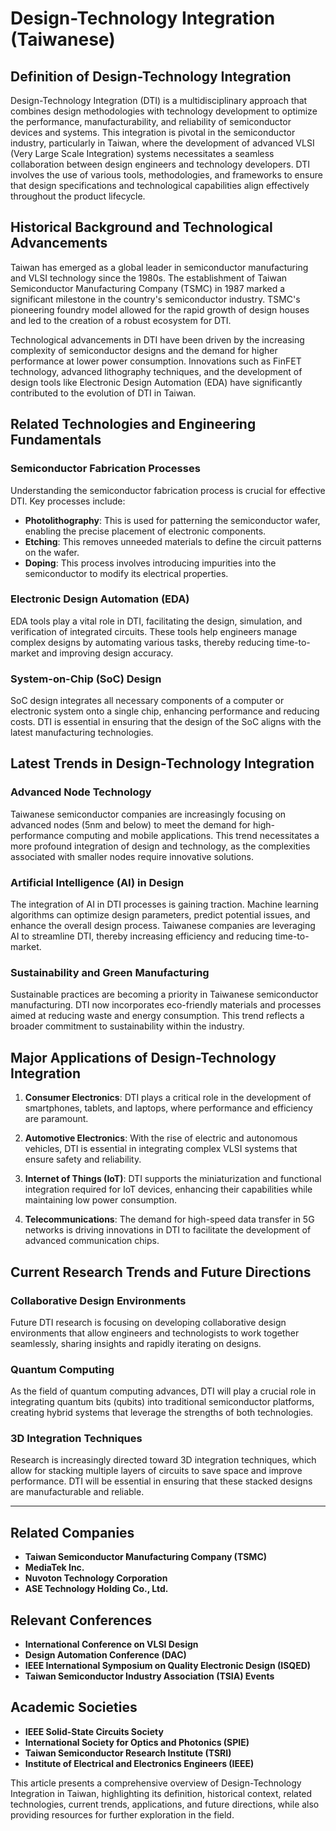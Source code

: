 # Design-Technology Integration (Taiwanese)

## Definition of Design-Technology Integration

Design-Technology Integration (DTI) is a multidisciplinary approach that combines design methodologies with technology development to optimize the performance, manufacturability, and reliability of semiconductor devices and systems. This integration is pivotal in the semiconductor industry, particularly in Taiwan, where the development of advanced VLSI (Very Large Scale Integration) systems necessitates a seamless collaboration between design engineers and technology developers. DTI involves the use of various tools, methodologies, and frameworks to ensure that design specifications and technological capabilities align effectively throughout the product lifecycle.

## Historical Background and Technological Advancements

Taiwan has emerged as a global leader in semiconductor manufacturing and VLSI technology since the 1980s. The establishment of Taiwan Semiconductor Manufacturing Company (TSMC) in 1987 marked a significant milestone in the country's semiconductor industry. TSMC's pioneering foundry model allowed for the rapid growth of design houses and led to the creation of a robust ecosystem for DTI.

Technological advancements in DTI have been driven by the increasing complexity of semiconductor designs and the demand for higher performance at lower power consumption. Innovations such as FinFET technology, advanced lithography techniques, and the development of design tools like Electronic Design Automation (EDA) have significantly contributed to the evolution of DTI in Taiwan.

## Related Technologies and Engineering Fundamentals

### Semiconductor Fabrication Processes

Understanding the semiconductor fabrication process is crucial for effective DTI. Key processes include:

- **Photolithography**: This is used for patterning the semiconductor wafer, enabling the precise placement of electronic components.
- **Etching**: This removes unneeded materials to define the circuit patterns on the wafer.
- **Doping**: This process involves introducing impurities into the semiconductor to modify its electrical properties.
  
### Electronic Design Automation (EDA)

EDA tools play a vital role in DTI, facilitating the design, simulation, and verification of integrated circuits. These tools help engineers manage complex designs by automating various tasks, thereby reducing time-to-market and improving design accuracy.

### System-on-Chip (SoC) Design

SoC design integrates all necessary components of a computer or electronic system onto a single chip, enhancing performance and reducing costs. DTI is essential in ensuring that the design of the SoC aligns with the latest manufacturing technologies.

## Latest Trends in Design-Technology Integration

### Advanced Node Technology

Taiwanese semiconductor companies are increasingly focusing on advanced nodes (5nm and below) to meet the demand for high-performance computing and mobile applications. This trend necessitates a more profound integration of design and technology, as the complexities associated with smaller nodes require innovative solutions.

### Artificial Intelligence (AI) in Design

The integration of AI in DTI processes is gaining traction. Machine learning algorithms can optimize design parameters, predict potential issues, and enhance the overall design process. Taiwanese companies are leveraging AI to streamline DTI, thereby increasing efficiency and reducing time-to-market.

### Sustainability and Green Manufacturing

Sustainable practices are becoming a priority in Taiwanese semiconductor manufacturing. DTI now incorporates eco-friendly materials and processes aimed at reducing waste and energy consumption. This trend reflects a broader commitment to sustainability within the industry.

## Major Applications of Design-Technology Integration

1. **Consumer Electronics**: DTI plays a critical role in the development of smartphones, tablets, and laptops, where performance and efficiency are paramount.
  
2. **Automotive Electronics**: With the rise of electric and autonomous vehicles, DTI is essential in integrating complex VLSI systems that ensure safety and reliability.

3. **Internet of Things (IoT)**: DTI supports the miniaturization and functional integration required for IoT devices, enhancing their capabilities while maintaining low power consumption.

4. **Telecommunications**: The demand for high-speed data transfer in 5G networks is driving innovations in DTI to facilitate the development of advanced communication chips.

## Current Research Trends and Future Directions

### Collaborative Design Environments

Future DTI research is focusing on developing collaborative design environments that allow engineers and technologists to work together seamlessly, sharing insights and rapidly iterating on designs.

### Quantum Computing

As the field of quantum computing advances, DTI will play a crucial role in integrating quantum bits (qubits) into traditional semiconductor platforms, creating hybrid systems that leverage the strengths of both technologies.

### 3D Integration Techniques

Research is increasingly directed toward 3D integration techniques, which allow for stacking multiple layers of circuits to save space and improve performance. DTI will be essential in ensuring that these stacked designs are manufacturable and reliable.

---

## Related Companies

- **Taiwan Semiconductor Manufacturing Company (TSMC)**
- **MediaTek Inc.**
- **Nuvoton Technology Corporation**
- **ASE Technology Holding Co., Ltd.**

## Relevant Conferences

- **International Conference on VLSI Design**
- **Design Automation Conference (DAC)**
- **IEEE International Symposium on Quality Electronic Design (ISQED)**
- **Taiwan Semiconductor Industry Association (TSIA) Events**

## Academic Societies

- **IEEE Solid-State Circuits Society**
- **International Society for Optics and Photonics (SPIE)**
- **Taiwan Semiconductor Research Institute (TSRI)**
- **Institute of Electrical and Electronics Engineers (IEEE)**

This article presents a comprehensive overview of Design-Technology Integration in Taiwan, highlighting its definition, historical context, related technologies, current trends, applications, and future directions, while also providing resources for further exploration in the field.
